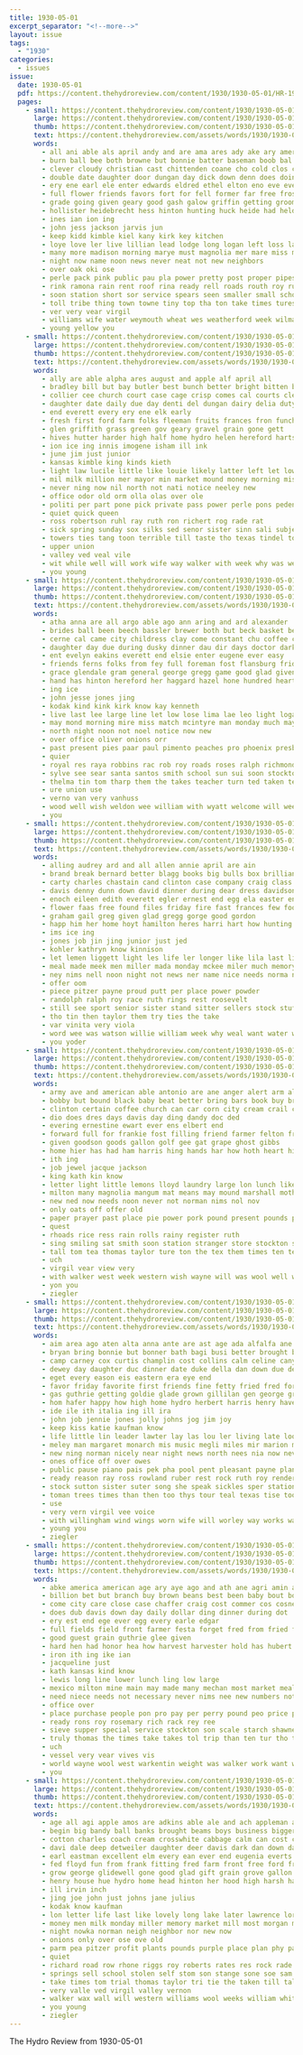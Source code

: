 ```yaml
---
title: 1930-05-01
excerpt_separator: "<!--more-->"
layout: issue
tags:
  - "1930"
categories:
  - issues
issue:
  date: 1930-05-01
  pdf: https://content.thehydroreview.com/content/1930/1930-05-01/HR-1930-05-01.pdf
  pages:
    - small: https://content.thehydroreview.com/content/1930/1930-05-01/small/HR-1930-05-01-01.jpg
      large: https://content.thehydroreview.com/content/1930/1930-05-01/large/HR-1930-05-01-01.jpg
      thumb: https://content.thehydroreview.com/content/1930/1930-05-01/thumbnails/HR-1930-05-01-01.jpg
      text: https://content.thehydroreview.com/assets/words/1930/1930-05-01/HR-1930-05-01-01.txt
      words:
        - all ani able als april andy and are ama ares ady ake ary american acre anda ard
        - burn ball bee both browne but bonnie batter baseman boob bal board brother bath bridgeport bren began best back beat ballew butter bride boy been bellew busi brecht bandy bridges big break brave black bushyhead bell bridge born blood
        - clever cloudy christian cast chittenden coane cho cold clos credit company cen can carl center class city caddo chief cee church clear come chamber con course cant cobb coil cox clare clerk
        - double date daughter door dungan day dick down denn does doing
        - ery ene earl ele enter edwards eldred ethel elton eno eve eves eakins
        - full flower friends favors fort for fell former far free frost folks face found fast felton from freshman fill
        - grade going given geary good gash galow griffin getting groom ground grady gers game gee gent
        - hollister heidebrecht hess hinton hunting huck heide had held hard head hin has hall high hafer home hor hair heard house hand hart hydro
        - ines ian ion ing
        - john jess jackson jarvis jun
        - keep kidd kimble kiel kany kirk key kitchen
        - loye love ler live lillian lead lodge long logan left loss last lan little later lue lucille lone lately lattie louise loy lees linville lae
        - many more madison morning marye must magnolia mer mare miss most mose mortimer man maidens mains mote mos monday match middle may mest mee march moon made
        - night now name noon news never neat not new neighbors
        - over oak oki ose
        - perle pack pink public pau pla power pretty post proper pipes pale pitzer parlor postal place people
        - rink ramona rain rent roof rina ready rell roads routh roy run renee render room roses ras rear rese rough read
        - soon station short sor service spears seen smaller small school stay single star set staples sale states saturday second south smith son sherman sense solid sewer story seate sus she summer student state standard store sunday sory sun senior square sang
        - toll tribe thing town towne tiny top tha ton take times tures towns taken tho tes thome then them thornton the ted test
        - ver very vear virgil
        - williams wife water weymouth wheat wes weatherford week wilma welcome while waller woodman willard wal won willi way with well work watch will wate was
        - young yellow you
    - small: https://content.thehydroreview.com/content/1930/1930-05-01/small/HR-1930-05-01-02.jpg
      large: https://content.thehydroreview.com/content/1930/1930-05-01/large/HR-1930-05-01-02.jpg
      thumb: https://content.thehydroreview.com/content/1930/1930-05-01/thumbnails/HR-1930-05-01-02.jpg
      text: https://content.thehydroreview.com/assets/words/1930/1930-05-01/HR-1930-05-01-02.txt
      words:
        - ally are able alpha ares august and apple alf april all
        - bradley bill but bay butler best bunch better bright bitten been bars butter baler bus business back below bring buy
        - collier cee church court case cage crisp comes cal courts cleary cooler clerk cons crail coffee child challe craig cream caddo city can company cheese car call corn chamber
        - daughter date daily due day denti del dungan dairy delia duty down doctor der
        - end everett every ery ene elk early
        - fresh first ford farm folks fleeman fruits frances fron funchess fine fish from flow frank friday for friends frost
        - glen griffith grass green gov geary gravel grain gone gett
        - hives hutter harder high half home hydro helen hereford harts hardy hugh holter hart her hinton homes henk hammer hurts has henke herndon hin had
        - ion ice ing innis imogene isham ill ink
        - june jim just junior
        - kansas kimble king kinds kieth
        - light law lucile little like louie likely latter left let lower last lorene later lush
        - mil milk million mer mayor min market mound money morning miss may many miller marlette missouri might meats man monda meal moa main
        - never ning now nil north not nati notice neeley new
        - office odor old orm olla olas over ole
        - politi per part pone pick private pass power perle pons peden person peat profit
        - quiet quick queen
        - ross robertson ruhl ray ruth ron richert rog rade rat
        - sick spring sunday sox silks sed senor sister sinn sali subject save service sells shall sik stockton set stephenson school she sales soap sey such sand sis small
        - towers ties tang toon terrible till taste tho texas tindel ton thurs touch tee thie toni tes the townsend take them tucker turn
        - upper union
        - valley ved veal vile
        - wit while well will work wife way walker with week why was wee wells weatherford
        - you young
    - small: https://content.thehydroreview.com/content/1930/1930-05-01/small/HR-1930-05-01-03.jpg
      large: https://content.thehydroreview.com/content/1930/1930-05-01/large/HR-1930-05-01-03.jpg
      thumb: https://content.thehydroreview.com/content/1930/1930-05-01/thumbnails/HR-1930-05-01-03.jpg
      text: https://content.thehydroreview.com/assets/words/1930/1930-05-01/HR-1930-05-01-03.txt
      words:
        - atha anna are all argo able ago ann aring and ard alexander
        - brides ball been beech bassler brewer both but beck basket ben brother beg business bell bag big beams burns box barn bread bins bouquet boschert bak better barbara belong bertha barr beans bulk bride buy
        - cerne cal came city childress clay come constant chu coffee college clarence cake can car cee chain chiles claude cream cavin close carl church call cousin care
        - daughter day due during dusky dinner dau dir days doctor darko down
        - ent evelyn eakins everett end elsie enter eugene ever easy
        - friends ferns folks from fey full foreman fost flansburg frida friday first for flow firestone furnish fresh ford farmer fay fig
        - grace glendale gram general george gregg game good glad given going groom grand german gardner
        - hand has hinton hereford her haggard hazel hone hundred hearty huss home henry high hollis honey him house had hopewell hydro harry hatfield
        - ing ice
        - john jesse jones jing
        - kodak kind kink kirk know kay kenneth
        - live last lee large line let low lose lima lae leo light logan lines lunch lon little
        - may mond morning mire miss match mcintyre man monday much maywood marriage mountain mis many made martha mildred
        - north night noon not noel notice now new
        - over office oliver onions orr
        - past present pies paar paul pimento peaches pro phoenix presby powder price pleas pany
        - quier
        - royal res raya robbins rac rob roy roads roses ralph richmond rose
        - sylve see sear santa santos smith school sun sui soon stockton shell sunday sat schools summer still sack spell shaffer scarth service share store staple sant sons selves steel second saturday sermon schaffer son
        - thelma tin tom tharp them the takes teacher turn ted taken ten till too texas thompson trip tall thousand town thi
        - ure union use
        - verno van very vanhuss
        - wood well wish weldon wee william with wyatt welcome will week wiley was word weeks went want wright willard weatherford welding williams
        - you
    - small: https://content.thehydroreview.com/content/1930/1930-05-01/small/HR-1930-05-01-04.jpg
      large: https://content.thehydroreview.com/content/1930/1930-05-01/large/HR-1930-05-01-04.jpg
      thumb: https://content.thehydroreview.com/content/1930/1930-05-01/thumbnails/HR-1930-05-01-04.jpg
      text: https://content.thehydroreview.com/assets/words/1930/1930-05-01/HR-1930-05-01-04.txt
      words:
        - alling audrey ard and all allen annie april are ain
        - brand break bernard better blagg books big bulls box brilliant but bread best buy borrow boucher
        - carty charles chastain cand clinton case company craig class cau city crail cream came crane call
        - davis denny dunn down david dinner during dear dress davidson doing dai day done daughter days dies dooley due
        - enoch eileen edith everett egler ernest end egg ela easter ent elwood
        - flower faas free found files friday fire fast frances few foot felton for from ferguson
        - graham gail greg given glad gregg gorge good gordon
        - happ him her home hoyt hamilton heres harri hart how hunting hay hydro hardesty had hans hayne hose hansen
        - ims ice ing
        - jones job jin jing junior just jed
        - kohler kathryn know kinnison
        - let lemen liggett light les life ler longer like lila last line little letter lines lat
        - meal made meek men miller mada monday mckee miler much memory members marie miss morn morgan means may many
        - ney nims nell noon night not news ner name nice needs norma now notice need
        - offer oom
        - piece pitzer payne proud putt per place power powder
        - randolph ralph roy race ruth rings rest roosevelt
        - still see sport senior sister stand sitter sellers stock stuff sund standard son say show she sunday small stockton sing seth such sam sun stich selling school springs showe service season
        - tho tin then taylor them try ties the take
        - var vinita very viola
        - word wee was watson willie william week why weal want water way wells will work williams with wilson watch
        - you yoder
    - small: https://content.thehydroreview.com/content/1930/1930-05-01/small/HR-1930-05-01-05.jpg
      large: https://content.thehydroreview.com/content/1930/1930-05-01/large/HR-1930-05-01-05.jpg
      thumb: https://content.thehydroreview.com/content/1930/1930-05-01/thumbnails/HR-1930-05-01-05.jpg
      text: https://content.thehydroreview.com/assets/words/1930/1930-05-01/HR-1930-05-01-05.txt
      words:
        - army ave and american able antonio are ane anger alert arm all aud ale
        - bobby but bound black baby beat better bring bars book buy brace bird ber bag brother bene been beans best
        - clinton certain coffee church can car corn city cream crail course cosner cane choice curnutt chain call cheese
        - dio does dres days davis day ding dandy doc ded
        - evering ernestine ewart ever ens elbert end
        - forward full for frankie fost filling friend farmer felton front free fox friday frank from friends
        - given goodson goods gallon golf gee gat grape ghost gibbs
        - home hier has had ham harris hing hands har how hoth heart him her hour honor hardesty hydro
        - ith ing
        - job jewel jacque jackson
        - king kath kin know
        - letter light little lemons lloyd laundry large lon lunch like lima line
        - milton many magnolia mangum mat means may mound marshall moth miss margaret
        - new ned now needs noon never not norman nims nol nov
        - only oats off offer old
        - paper prayer past place pie power pork pound present pounds pure price person plum
        - quest
        - rhoads rice ress rain rolls rainy register ruth
        - sing smiling sat smith soon station stranger store stockton salad safe she south service sallee saturday selling sala sam sugar sunday sun school stroke save sky son stare seen stewart
        - tall tom tea thomas taylor ture ton the tex them times ten teach taken
        - uch
        - virgil vear view very
        - with walker west week western wish wayne will was wool well warkentin weather while wan wolf weymouth wyatt word
        - yon you
        - ziegler
    - small: https://content.thehydroreview.com/content/1930/1930-05-01/small/HR-1930-05-01-06.jpg
      large: https://content.thehydroreview.com/content/1930/1930-05-01/large/HR-1930-05-01-06.jpg
      thumb: https://content.thehydroreview.com/content/1930/1930-05-01/thumbnails/HR-1930-05-01-06.jpg
      text: https://content.thehydroreview.com/assets/words/1930/1930-05-01/HR-1930-05-01-06.txt
      words:
        - aim area ago aten alta anna ante are ast age ada alfalfa ane ask and arthur all ale ard
        - bryan bring bonnie but bonner bath bagi busi better brought betty bei been boulton best both birth bash back ber bry
        - camp carney cox curtis champlin cost collins calm celine canyon comes cheer church craton come cee character clara company cabiness clifford cha count cottonwood came city car can cope charies char cooperton citizen
        - dewey day daughter duc dinner date duke della dan down due denham dunnington dick doss
        - eget every eason eis eastern era eye end
        - favor friday favorite first friends fine fetty fried fred forest fam from flansburg flow few for friendly filling fog
        - gas guthrie getting goldie glade grown gillilan gen george grounds ger good grady gain ghering gers
        - hom hafer happy how high home hydro herbert harris henry haver handle had has hamilton heart her hinton house hour harold him hen hie hon
        - ide ile ith italia ing ill ira
        - john job jennie jones jolly johns jog jim joy
        - keep kiss katie kaufman know
        - life little lin leader lawter lay las lou ler living late look last loge leora lyman longer lull leona louis lovely lantz lider line lonnie
        - meley man margaret monarch mis music megli miles mir marion miller mauk much mens mae mcalester main mildred many made marcum mee mans morgan monday may melba most miss milos mary matters meer more matter mavis
        - new ning norman nicely near night news north nees nia now never nannie
        - ones office off over owes
        - public pause piano pais pek pha pool pent pleasant payne plant place paul pote pine pitzer people poet person present plain pearl pleasure pieper part pete phillips per prosper painting peace
        - ready reason ray ross rowland ruber rest rock ruth roy render rain ras res ridge
        - stock sutton sister suter song she speak sickles sper station sun shelton sicher send see swartzendruber stately sae shall smile smith self strong sack sick states slagell sunda sons street serie son spray sale score sweet sterling side slike special service such shape setting simmons saturday school shanks sunday speaks
        - toman trees times than then too thys tour teal texas tise toon tie town the thor them timer taylor thet title top try ting thyng tree
        - use
        - very vern virgil vee voice
        - with willingham wind wings worn wife will worley way works was william wee wilson waters went weathers west wear wos weatherford well week weare webb wit work willian weeks wich window walt want
        - young you
        - ziegler
    - small: https://content.thehydroreview.com/content/1930/1930-05-01/small/HR-1930-05-01-07.jpg
      large: https://content.thehydroreview.com/content/1930/1930-05-01/large/HR-1930-05-01-07.jpg
      thumb: https://content.thehydroreview.com/content/1930/1930-05-01/thumbnails/HR-1930-05-01-07.jpg
      text: https://content.thehydroreview.com/assets/words/1930/1930-05-01/HR-1930-05-01-07.txt
      words:
        - abke america american age ary aye ago and ath ane agri amin all ave aland are adi avril
        - billion bet but branch buy brown beans best been baby bout bobby
        - come city care close case chaffer craig cost commer cos cosner cheese call cheap cash comes can content company cook council cour cotton cot church child
        - does dub davis down day daily dollar ding dinner during dot
        - ery est end ege ever egg every earle edgar
        - full fields field front farmer festa forget fred from fried few for folds first
        - good guest grain guthrie glee given
        - hard hen had honor hea how harvest harvester hold has hubert hardware homa hild home hydro health harty house heads hey
        - iron ith ing ike ian
        - jacqueline just
        - kath kansas kind know
        - lewis long line lower lunch ling low large
        - mexico milton mine main may made many mechan most market meal mix mineral matter more men milk minor
        - need niece needs not necessary never nims nee new numbers notice
        - office over
        - place purchase people pon pro pay per perry pound peo price past peat part public para points perio prayer person
        - ready rons roy rosemary rich rack rey ree
        - sieve supper special service stockton son scale starch shawnee smith stroke shells shou small screen straw seeds set states state station saturday single supply stock sat sam stange sar solo shakes sole
        - truly thomas the times take takes tol trip than ten tur tho them tang thompson
        - uch
        - vessel very vear vives vis
        - world wayne wool west warkentin weight was walker work want went white won will ways well week weed with way wide working water
        - you
    - small: https://content.thehydroreview.com/content/1930/1930-05-01/small/HR-1930-05-01-08.jpg
      large: https://content.thehydroreview.com/content/1930/1930-05-01/large/HR-1930-05-01-08.jpg
      thumb: https://content.thehydroreview.com/content/1930/1930-05-01/thumbnails/HR-1930-05-01-08.jpg
      text: https://content.thehydroreview.com/assets/words/1930/1930-05-01/HR-1930-05-01-08.txt
      words:
        - age all agi apple amos are adkins able ale and ach appleman artie ard ane ala army
        - begin big bandy ball banks brought beams boys business bigger ber bradley bus bas buy bulk bala best brower but board been boy butter bond
        - cotton charles coach cream crosswhite cabbage calm can cost clock coffee coupe chas chick camera crean cox canyon change crystal car collier cash caddo class company come clinton cause core cheap creek
        - davi dale deep detweiler daughter deer davis dark dan down danger deal director days during
        - earl eastman excellent elm every ean ever end eugenia everts
        - fed floyd fun from frank fitting fred farm front free ford frie for first fresh farms friday
        - grow george glidewell gone good glad gift grain grove gallon
        - henry house hue hydro home head hinton her hood high harsh hamilton him had harring hatfield hung hard hones
        - ill irvin inch
        - jing joe john just johns jane julius
        - kodak know kaufman
        - lon letter life last like lovely long lake later lawrence lord larger
        - money men milk monday miller memory market mill most morgan marcrum mash may many man magnan mean mur mil mor much
        - night nowka norman neigh neighbor nor new now
        - onions only over ose ove old
        - parm pea pitzer profit plants pounds purple place plan phy pay paul pastor peo pope price pail pic peaches pickles pee pound per past pepi pair pump
        - quiet
        - richard road row rhone riggs roy roberts rates res rock rade racine
        - springs sell school stolen self stom son stange sone soe sam supper sedan sunday soni she stay such store state see smith seed seek six soon sewing save single sandy small still side seems sherod ship sale service
        - take times tom trial thomas taylor tri tie the taken till tall them towers then tank
        - very valle ved virgil valley vernon
        - walker wax wall will western williams wool weeks william white watch wil wonder wise weight work with week was way
        - you young
        - ziegler
---
```


The Hydro Review from 1930-05-01

<!--more-->

